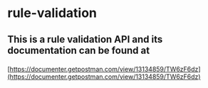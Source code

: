 # rule-validation

## This is a rule validation API and its documentation can be found at </p>


[https://documenter.getpostman.com/view/13134859/TW6zF6dz](https://documenter.getpostman.com/view/13134859/TW6zF6dz)
